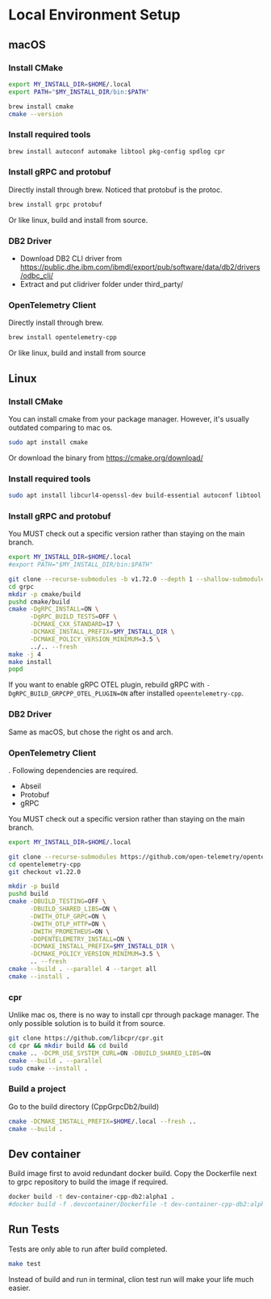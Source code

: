 # Local Environment Setup

## macOS

### Install CMake

```bash
export MY_INSTALL_DIR=$HOME/.local
export PATH="$MY_INSTALL_DIR/bin:$PATH"

brew install cmake
cmake --version
```

### Install required tools

```bash
brew install autoconf automake libtool pkg-config spdlog cpr
```

### Install gRPC and protobuf

Directly install through brew. Noticed that protobuf is the protoc. 

```bash
brew install grpc protobuf
```

Or like linux, build and install from source.

### DB2 Driver

- Download DB2 CLI driver from https://public.dhe.ibm.com/ibmdl/export/pub/software/data/db2/drivers/odbc_cli/
- Extract and put clidriver folder under third_party/

### OpenTelemetry Client

Directly install through brew.

```bash
brew install opentelemetry-cpp
```

Or like linux, build and install from source

## Linux

### Install CMake

You can install cmake from your package manager. However, it's usually outdated comparing to mac os.

```bash
sudo apt install cmake
```

Or download the binary from https://cmake.org/download/

### Install required tools

```bash
sudo apt install libcurl4-openssl-dev build-essential autoconf libtool pkg-config
```

### Install gRPC and protobuf

You MUST check out a specific version rather than staying on the main branch.

```bash
export MY_INSTALL_DIR=$HOME/.local
#export PATH="$MY_INSTALL_DIR/bin:$PATH"

git clone --recurse-submodules -b v1.72.0 --depth 1 --shallow-submodules https://github.com/grpc/grpc
cd grpc
mkdir -p cmake/build
pushd cmake/build
cmake -DgRPC_INSTALL=ON \
      -DgRPC_BUILD_TESTS=OFF \
      -DCMAKE_CXX_STANDARD=17 \
      -DCMAKE_INSTALL_PREFIX=$MY_INSTALL_DIR \
      -DCMAKE_POLICY_VERSION_MINIMUM=3.5 \
      ../.. --fresh
make -j 4
make install
popd
```

If you want to enable gRPC OTEL plugin,
rebuild gRPC with ```-DgRPC_BUILD_GRPCPP_OTEL_PLUGIN=ON``` after installed ```opeentelemetry-cpp```.

### DB2 Driver

Same as macOS, but chose the right os and arch.

### OpenTelemetry Client

. Following dependencies are required.

- Abseil
- Protobuf
- gRPC

You MUST check out a specific version rather than staying on the main branch.

```bash
export MY_INSTALL_DIR=$HOME/.local

git clone --recurse-submodules https://github.com/open-telemetry/opentelemetry-cpp
cd opentelemetry-cpp
git checkout v1.22.0

mkdir -p build
pushd build
cmake -DBUILD_TESTING=OFF \
      -DBUILD_SHARED_LIBS=ON \
      -DWITH_OTLP_GRPC=ON \
      -DWITH_OTLP_HTTP=ON \
      -DWITH_PROMETHEUS=ON \
      -DOPENTELEMETRY_INSTALL=ON \
      -DCMAKE_INSTALL_PREFIX=$MY_INSTALL_DIR \
      -DCMAKE_POLICY_VERSION_MINIMUM=3.5 \
      .. --fresh
cmake --build . --parallel 4 --target all
cmake --install .
```

### cpr

Unlike mac os, there is no way to install cpr through package manager.
The only possible solution is to build it from source.

```bash
git clone https://github.com/libcpr/cpr.git
cd cpr && mkdir build && cd build
cmake .. -DCPR_USE_SYSTEM_CURL=ON -DBUILD_SHARED_LIBS=ON
cmake --build . --parallel
sudo cmake --install .
```

### Build a project

Go to the build directory (CppGrpcDb2/build)

```bash
cmake -DCMAKE_INSTALL_PREFIX=$HOME/.local --fresh .. 
cmake --build .
```

## Dev container

Build image first to avoid redundant docker build.
Copy the Dockerfile next to grpc repository to build the image if required. 

```bash
docker build -t dev-container-cpp-db2:alpha1 .
#docker build -f .devcontainer/Dockerfile -t dev-container-cpp-db2:alpha1 . > build.log 2>&1
```

## Run Tests

Tests are only able to run after build completed.

```bash
make test
```

Instead of build and run in terminal, clion test run will make your life much easier.
